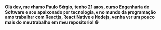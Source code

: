 #### Olá dev, me chamo Paulo Sérgio, tenho 21 anos, curso Engenharia de Software e sou apaixonado por tecnologia, e no mundo da programação amo trabalhar com Reactjs, React Native e Nodejs, venha ver um pouco mais do meu trabalho em meu repositorio! :smiley:

<!--
**PauloSanches12/PauloSanches12** is a ✨ _special_ ✨ repository because its `README.md` (this file) appears on your GitHub profile.

Here are some ideas to get you started:

- 🔭 I’m currently working on ...
- 🌱 I’m currently learning ...
- 👯 I’m looking to collaborate on ...
- 🤔 I’m looking for help with ...
- 💬 Ask me about ...
- 📫 How to reach me: ...
- 😄 Pronouns: ...
- ⚡ Fun fact: ...
-->
